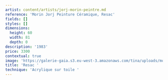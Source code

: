 ```yaml
---
artist: content/artists/jorj-morin-peintre.md
reference: 'Morin Jorj Peinture Céramique, Resac'
fields: []
styles: []
dimensions:
  height: 60
  width: 81
  depth: 0
description: '1983'
price: 3300
contextual: true
image: 'https://galerie-gaia.s3.eu-west-3.amazonaws.com/tina/uploads/morin-jorj-peinture-ceramique/galerie-gaia-jorj morin-ressac-60x81-1983.jpg'
title: 'Resac '
technique: 'Acrylique sur toile '
---
```


